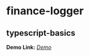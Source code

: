# finance-logger

## typescript-basics

**Demo Link:** *[Demo](https://symplytheo.github.io/typescript-basics/public/index.html)*
